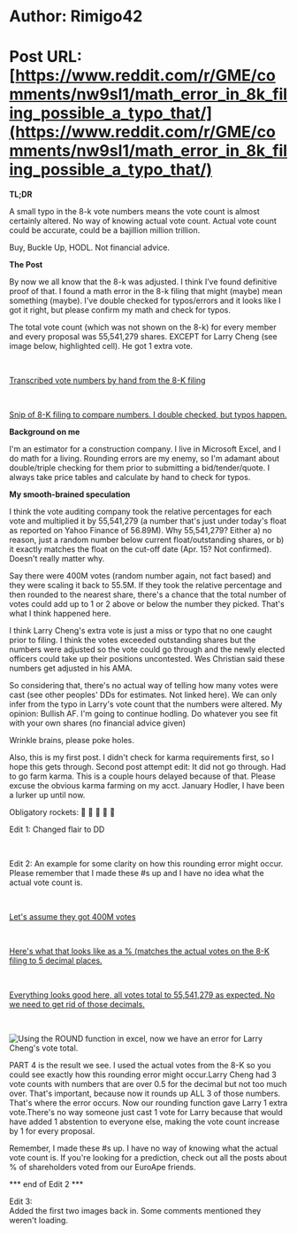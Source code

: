 # Author: Rimigo42
# Post URL: [https://www.reddit.com/r/GME/comments/nw9sl1/math_error_in_8k_filing_possible_a_typo_that/](https://www.reddit.com/r/GME/comments/nw9sl1/math_error_in_8k_filing_possible_a_typo_that/)


**TL;DR**

A small typo in the 8-k vote numbers means the vote count is almost certainly altered. No way of knowing actual vote count. Actual vote count could be accurate, could be a bajillion million trillion.

Buy, Buckle Up, HODL. Not financial advice.

**The Post**

By now we all know that the 8-k was adjusted. I think I’ve found definitive proof of that. I found a math error in the 8-k filing that might (maybe) mean something (maybe). I've double checked for typos/errors and it looks like I got it right, but please confirm my math and check for typos.

The total vote count (which was not shown on the 8-k) for every member and every proposal was 55,541,279 shares. EXCEPT for Larry Cheng (see image below, highlighted cell). He got 1 extra vote.

&#x200B;

[Transcribed vote numbers by hand from the 8-K filing](https://preview.redd.it/to7f8iev4g471.png?width=575&format=png&auto=webp&s=192fbfee21a26e7aa642599380c62606f3bcc631)

&#x200B;

[Snip of 8-K filing to compare numbers. I double checked, but typos happen.](https://preview.redd.it/a3k87myx4g471.png?width=624&format=png&auto=webp&s=f264665948ad4fec7c207772ebce71018285ea11)

**Background on me**

I'm an estimator for a construction company. I live in Microsoft Excel, and I do math for a living. Rounding errors are my enemy, so I'm adamant about double/triple checking for them prior to submitting a bid/tender/quote. I always take price tables and calculate by hand to check for typos.

**My smooth-brained speculation**

I think the vote auditing company took the relative percentages for each vote and multiplied it by 55,541,279 (a number that's just under today's float as reported on Yahoo Finance of 56.89M). Why 55,541,279? Either a) no reason, just a random number below current float/outstanding shares, or b) it exactly matches the float on the cut-off date (Apr. 15? Not confirmed). Doesn't really matter why.

Say there were 400M votes (random number again, not fact based) and they were scaling it back to 55.5M. If they took the relative percentage and then rounded to the nearest share, there's a chance that the total number of votes could add up to 1 or 2 above or below the number they picked. That's what I think happened here.

I think Larry Cheng's extra vote is just a miss or typo that no one caught prior to filing. I think the votes exceeded outstanding shares but the numbers were adjusted so the vote could go through and the newly elected officers could take up their positions uncontested. Wes Christian said these numbers get adjusted in his AMA.

So considering that, there's no actual way of telling how many votes were cast (see other peoples' DDs for estimates. Not linked here). We can only infer from the typo in Larry's vote count that the numbers were altered. My opinion: Bullish AF. I'm going to continue hodling. Do whatever you see fit with your own shares (no financial advice given)

Wrinkle brains, please poke holes.

Also, this is my first post. I didn't check for karma requirements first, so I hope this gets through. Second post attempt edit: It did not go through. Had to go farm karma. This is a couple hours delayed because of that. Please excuse the obvious karma farming on my acct. January Hodler, I have been a lurker up until now.

Obligatory rockets: **🚀** **🚀** **🚀** **🚀** **🚀**

Edit 1: Changed flair to DD

&#x200B;

Edit 2: An example for some clarity on how this rounding error might occur. Please remember that I made these #s up and I have no idea what the actual vote count is.

&#x200B;

[Let's assume they got 400M votes](https://preview.redd.it/b08m0wjwdd471.png?width=635&format=png&auto=webp&s=f6e616683a9657dcf8f7fb6057773c52f4133e10)

&#x200B;

[Here's what that looks like as a &#37; \(matches the actual votes on the 8-K filing to 5 decimal places.](https://preview.redd.it/i64d3nnzdd471.png?width=637&format=png&auto=webp&s=8d2217cfeaeda8365d124964871dae4797b8b8fd)

&#x200B;

[Everything looks good here, all votes total to 55,541,279 as expected. No we need to get  rid of those decimals.](https://preview.redd.it/ayv4h1u5ed471.png?width=636&format=png&auto=webp&s=8fbc28cda7a77b8f6a7e63a65cd0e8d33f7f1b28)

&#x200B;

![Using the ROUND function in excel, now we have an error for Larry Cheng's vote total.](https://preview.redd.it/b3edwwoaed471.png?width=636&format=png&auto=webp&s=8529b61672f3da92f11c2b898584b7865490d6aa)

PART 4 is the result we see. I used the actual votes from the 8-K so you could see exactly how this rounding error might occur.Larry Cheng had 3 vote counts with numbers that are over 0.5 for the decimal but not too much over. That's important, because now it rounds up ALL 3 of those numbers. That's where the error occurs. Now our rounding function gave Larry 1 extra vote.There's no way someone just cast 1 vote for Larry because that would have added 1 abstention to everyone else, making the vote count increase by 1 for every proposal.

Remember, I made these #s up. I have no way of knowing what the actual vote count is. If you're looking for a prediction, check out all the posts about % of shareholders voted from our EuroApe friends.

\*\*\* end of Edit 2 \*\*\*

Edit 3:  
Added the first two images back in. Some comments mentioned they weren't loading.